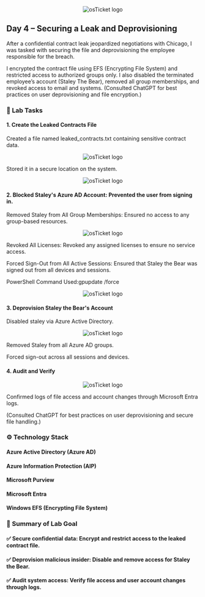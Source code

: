 <p align="center">
<img src="https://i.imgur.com/pqTjnLb.png" alt="osTicket logo"/>
</p>

## Day 4 – Securing a Leak and Deprovisioning

After a confidential contract leak jeopardized negotiations with Chicago, I was tasked with securing the file and deprovisioning the employee responsible for the breach.

I encrypted the contract file using EFS (Encrypting File System) and restricted access to authorized groups only. I also disabled the terminated employee’s account (Staley The Bear), removed all group memberships, and revoked access to email and systems. (Consulted ChatGPT for best practices on user deprovisioning and file encryption.)

### 🧪 Lab Tasks

#### 1. Create the Leaked Contracts File
Created a file named leaked_contracts.txt containing sensitive contract data.

<p align="center">
<img src="https://i.imgur.com/34zJp6N.png" alt="osTicket logo"/>
</p>

Stored it in a secure location on the system.

<p align="center">
<img src="https://i.imgur.com/LodtLz6.png" alt="osTicket logo"/>
</p>

#### 2. Blocked Staley's Azure AD Account: Prevented the user from signing in.

Removed Staley from All Group Memberships: Ensured no access to any group-based resources.

<p align="center">
<img src="https://i.imgur.com/AVrfUE1.png" alt="osTicket logo"/>
</p>

Revoked All Licenses: Revoked any assigned licenses to ensure no service access.

Forced Sign-Out from All Active Sessions: Ensured that Staley the Bear was signed out from all devices and sessions.

PowerShell Command Used:gpupdate /force

<p align="center">
<img src="https://i.imgur.com/vu4Jzv4.png" alt="osTicket logo"/>
</p>

#### 3. Deprovision Staley the Bear's Account
Disabled staley via Azure Active Directory.

<p align="center">
<img src="https://i.imgur.com/7rmSPc2.png" alt="osTicket logo"/>
</p>

Removed Staley from all Azure AD groups.

Forced sign-out across all sessions and devices.

#### 4. Audit and Verify

<p align="center">
<img src="https://i.imgur.com/DHS7QF9.png" alt="osTicket logo"/>
</p>

Confirmed logs of file access and account changes through Microsoft Entra logs.

(Consulted ChatGPT for best practices on user deprovisioning and secure file handling.)

### ⚙️ Technology Stack
#### Azure Active Directory (Azure AD)

#### Azure Information Protection (AIP)

#### Microsoft Purview

#### Microsoft Entra

#### Windows EFS (Encrypting File System)

### 🎯 Summary of Lab Goal
#### ✅ Secure confidential data: Encrypt and restrict access to the leaked contract file.

#### ✅ Deprovision malicious insider: Disable and remove access for Staley the Bear.

#### ✅ Audit system access: Verify file access and user account changes through logs.
